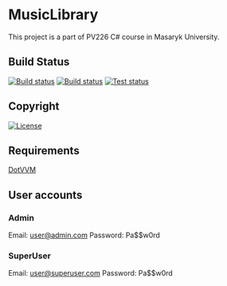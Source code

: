 # MusicLibrary
This project is a part of PV226 C# course in Masaryk University.

## Build Status
[![Build status](https://img.shields.io/travis/Arcidev/musiclibrary.svg?logo=travis&style=flat-square)](https://travis-ci.org/Arcidev/MusicLibrary)
[![Build status](https://img.shields.io/appveyor/ci/Arcidev/musiclibrary.svg?logo=appveyor&style=flat-square)](https://ci.appveyor.com/project/Arcidev/musiclibrary)
[![Test status](https://img.shields.io/appveyor/tests/Arcidev/musiclibrary.svg?logo=appveyor&style=flat-square)](https://ci.appveyor.com/project/Arcidev/musiclibrary/build/tests)

## Copyright
[![License](https://img.shields.io/github/license/Arcidev/MusicLibrary.svg?style=flat-square)](LICENSE)

## Requirements
[DotVVM](https://www.dotvvm.com/)

## User accounts
### Admin
Email: user@admin.com
Password: Pa$$w0rd
### SuperUser
Email: user@superuser.com
Password: Pa$$w0rd
